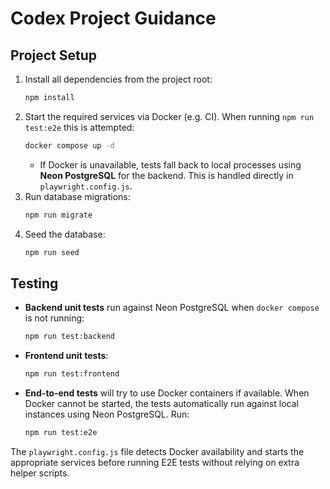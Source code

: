 # Codex Project Guidance

## Project Setup

1. Install all dependencies from the project root:
   ```bash
   npm install
   ```
2. Start the required services via Docker (e.g. CI). When running `npm run test:e2e` this is attempted:
   ```bash
   docker compose up -d
   ```
   - If Docker is unavailable, tests fall back to local processes using **Neon PostgreSQL** for the backend. This is handled directly in `playwright.config.js`.
3. Run database migrations:
   ```bash
   npm run migrate
   ```
4. Seed the database:
   ```bash
   npm run seed
   ```

## Testing

- **Backend unit tests** run against Neon PostgreSQL when `docker compose` is not running:
  ```bash
  npm run test:backend
  ```
- **Frontend unit tests**:
  ```bash
  npm run test:frontend
  ```
- **End-to-end tests** will try to use Docker containers if available. When Docker cannot be started, the tests automatically run against local instances using Neon PostgreSQL. Run:
  ```bash
  npm run test:e2e
  ```

The `playwright.config.js` file detects Docker availability and starts the appropriate services before running E2E tests without relying on extra helper scripts.
